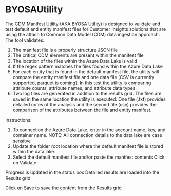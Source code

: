 # BYOSAUtility
The CDM Manifest Utility (AKA BYOSA Utility) is designed to validate and test default and entity manifest files for Customer Insights solutions that are using the attach to Common Data Model (CDM) data ingestion approach. The tool validates:
1) The manifest file is a properly structure JSON file
2) The critical CDM elements are present within the manifest file
3) The location of the files within the Azure Data Lake is valid
4) If the regex pattern matches the files found within the Azure Data Lake
5) For each entity that is found in the default manifest file, the utility will compare the entity manifest file and one data file (CSV is currently supported, parquet is coming). In this test the utility is comparing attribute counts, attribute names, and attribute data types.
6) Two log files are generated in addition to the results grid. The files are saved in the same location the utility is executed. One file (.txt) provides detailed notes of the analysis and the second file (csv) provides the comparison of the attributes between the file and entity manifest.

Instructions:
1) To connection the Azure Data Lake, enter in the account name, key, and container name. NOTE: All connection details to the data lake are case sensitve
2) Update the folder root location where the default manifest file is stored within the data lake.
3) Select the default manifest file and/or paste the manifest contents
Click on Validate

Progress is updated in the status box
Detailed results are loaded into the Results grid

Click on Save to save the content from the Results grid
